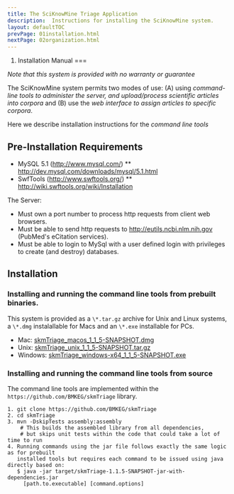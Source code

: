 ```yaml
---
title: The SciKnowMine Triage Application
description:  Instructions for installing the SciKnowMine system.
layout: defaultTOC
prevPage: 01installation.html
nextPage: 02organization.html
---
```


1. Installation Manual
===

*Note that this system is provided with no warranty or guarantee* 

The SciKnowMine system permits two modes of use: (A) using 
*command-line tools to administer the server, and upload/process scientific articles into corpora* and 
(B) use the *web interface to assign articles to specific corpora*. 

Here we describe installation instructions for the *command line tools* 

Pre-Installation Requirements 
----------------

* MySQL 5.1 (http://www.mysql.com/)
** http://dev.mysql.com/downloads/mysql/5.1.html
* SwfTools (http://www.swftools.org/)
** http://wiki.swftools.org/wiki/Installation

The Server:
* Must own a port number to process http requests from client web browsers.
* Must be able to send http requests to http://eutils.ncbi.nlm.nih.gov (PubMed's eCitation services).
* Must be able to login to MySql with a user defined login with privileges to create (and destroy) databases.

Installation
------------

### Installing and running the command line tools from prebuilt binaries.

This system is provided as a `\*.tar.gz` archive for Unix and Linux systems, 
a `\*.dmg` instalallable for Macs and an `\*.exe` installable for PCs.

* Mac: [skmTriage\_macos\_1\_1\_5\-SNAPSHOT.dmg](http://bmkeg2.s3-website-us-west-2.amazonaws.com/000_sciknowmine/skmTriage_macos_1_1_5-SNAPSHOT.dmg)
* Unix: [skmTriage\_unix\_1\_1\_5\-SNAPSHOT.tar.gz](http://bmkeg2.s3-website-us-west-2.amazonaws.com/000_sciknowmine/skmTriage_unix_1_1_5-SNAPSHOT.tar.gz)
* Windows: [skmTriage\_windows\-x64\_1\_1\_5-SNAPSHOT.exe](http://bmkeg2.s3-website-us-west-2.amazonaws.com/000_sciknowmine/skmTriage_windows-x64_1_1_5-SNAPSHOT.exe)

### Installing and running the command line tools from source

The command line tools are implemented within the `https://github.com/BMKEG/skmTriage` 
library. 

```
1. git clone https://github.com/BMKEG/skmTriage
2. cd skmTriage
3. mvn -DskipTests assembly:assembly 
	# This builds the assembled library from all dependencies,
	# but skips unit tests within the code that could take a lot of time to run 
4. Running commands using the jar file follows exactly the same logic as for prebuilt 
   installed tools but requires each command to be issued using java directly based on: 
   $ java -jar target/skmTriage-1.1.5-SNAPSHOT-jar-with-dependencies.jar 
     [path.to.executable] [command.options]   
```

